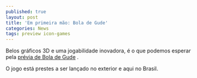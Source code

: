 ```yaml
---
published: true
layout: post
title: 'Em primeira mão: Bola de Gude'
categories: News
tags: preview icon-games
---
```

Belos gráficos 3D e uma jogabilidade inovadora, é o que podemos esperar pela <a href="{{ site.baseurl }}/2005/11/16/previa-de-bola-de-gude/">prévia de Bola de Gude</a>
.

O jogo está prestes a ser lançado no exterior e aqui no Brasil.